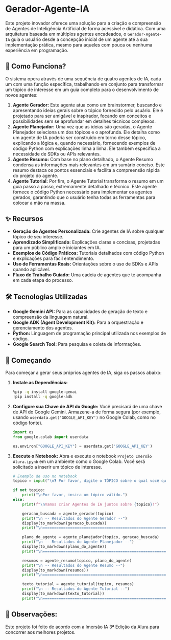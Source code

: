 # Gerador-Agente-IA
Este projeto inovador oferece uma solução para a criação e compreensão de Agentes de Inteligência Artificial de forma acessível e didática. Com uma arquitetura baseada em múltiplos agentes encadeados, o `Gerador-Agente-IA` guia o usuário desde a concepção inicial de um agente até a sua implementação prática, mesmo para aqueles com pouca ou nenhuma experiência em programação.

## 🚀 Como Funciona?

O sistema opera através de uma sequência de quatro agentes de IA, cada um com uma função específica, trabalhando em conjunto para transformar um tópico de interesse em um guia completo para o desenvolvimento de novos agentes:

1.  **Agente Gerador:** Este agente atua como um brainstormer, buscando e apresentando ideias gerais sobre o tópico fornecido pelo usuário. Ele é projetado para ser amigável e inspirador, focando em conceitos e possibilidades sem se aprofundar em detalhes técnicos complexos.
2.  **Agente Planejador:** Uma vez que as ideias são geradas, o Agente Planejador seleciona um dos tópicos e o aprofunda. Ele detalha como um agente de IA poderia ser construído em torno desse tópico, explicando a lógica e, quando necessário, fornecendo exemplos de código Python com explicações linha a linha. Ele também especifica a necessidade de SDKs ou APIs relevantes.
3.  **Agente Resumo:** Com base no plano detalhado, o Agente Resumo condensa as informações mais relevantes em um sumário conciso. Este resumo destaca os pontos essenciais e facilita a compreensão rápida do projeto do agente.
4.  **Agente Tutorial:** Por fim, o Agente Tutorial transforma o resumo em um guia passo a passo, extremamente detalhado e técnico. Este agente fornece o código Python necessário para implementar os agentes gerados, garantindo que o usuário tenha todas as ferramentas para colocar a mão na massa.

## ✨ Recursos

* **Geração de Agentes Personalizada:** Crie agentes de IA sobre qualquer tópico de seu interesse.
* **Aprendizado Simplificado:** Explicações claras e concisas, projetadas para um público amplo e iniciantes em IA.
* **Exemplos de Código Práticos:** Tutoriais detalhados com código Python e explicações para fácil entendimento.
* **Uso de Ferramentas Reais:** Orientações sobre o uso de SDKs e APIs quando aplicável.
* **Fluxo de Trabalho Guiado:** Uma cadeia de agentes que te acompanha em cada etapa do processo.

## 🛠️ Tecnologias Utilizadas

* **Google Gemini API:** Para as capacidades de geração de texto e compreensão da linguagem natural.
* **Google ADK (Agent Development Kit):** Para a orquestração e gerenciamento dos agentes.
* **Python:** Linguagem de programação principal utilizada nos exemplos de código.
* **Google Search Tool:** Para pesquisa e coleta de informações.

## 🚀 Começando

Para começar a gerar seus próprios agentes de IA, siga os passos abaixo:


1.  **Instale as Dependências:**
    ```bash
    %pip -q install google-genai
    !pip install -q google-adk
    ```

2.  **Configure sua Chave de API do Google:**
    Você precisará de uma chave de API do Google Gemini. Armazene-a de forma segura (por exemplo, usando `userdata.get('GOOGLE_API_KEY')` no Google Colab, como no código fonte).

    ```python
    import os
    from google.colab import userdata

    os.environ["GOOGLE_API_KEY"] = userdata.get('GOOGLE_API_KEY')
    ```

3.  **Execute o Notebook:**
    Abra e execute o notebook `Projeto Imersão Alura.ipynb` em um ambiente como o Google Colab. Você será solicitado a inserir um tópico de interesse.

    ```python
    # Exemplo de uso no notebook
    topico = input("\n❓ Por favor, digite o TÓPICO sobre o qual você quer gerar seus agentes: ")

    if not topico:
        print("\nPor favor, insira um tópico válido.")
    else:
        print(f"\nVamos criar Agentes de IA juntos sobre {topico}!")

        geracao_buscada = agente_gerador(topico)
        print("\n -- Resultados do Agente Gerador --")
        display(to_markdown(geracao_buscada))
        print("\n==================================================================================")

        plano_do_agente = agente_planejador(topico, geracao_buscada)
        print("\n -- Resultados do Agente Planejador --")
        display(to_markdown(plano_do_agente))
        print("\n==================================================================================")

        resumos = agente_resumo(topico, plano_do_agente)
        print("\n -- Resultados do Agente Resumo --")
        display(to_markdown(resumos))
        print("\n==================================================================================")

        texto_tutorial = agente_tutorial(topico, resumos)
        print("\n -- Resultados do Agente Tutorial --")
        display(to_markdown(texto_tutorial))
        print("\n==================================================================================")
    ```

## 👀 Observações:
Este projeto foi feito de acordo com a Imersão IA 3ª Edição da Alura para concorrer aos melhores projetos.
